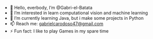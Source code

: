 - 👋 Hello, everbody, I’m @Gabri-el-Batata
- 👀 I’m interested in learn computational vision and machine learning
- 🌱 I’m currently learning Java, but i make some projects in Python
- 📫 Reach me: gabrielcarodoso47@gmail.com
- ⚡ Fun fact: I like to play Games in my spare time

<!---
Gabri-el-Batata/Gabri-el-Batata is a ✨ special ✨ repository because its `README.md` (this file) appears on your GitHub profile.
You can click the Preview link to take a look at your changes.
--->
